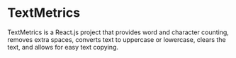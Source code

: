 # TextMetrics 
 TextMetrics is a React.js project that provides word and character counting, removes extra spaces, converts text to uppercase or lowercase, clears the text, and allows for easy text copying.
